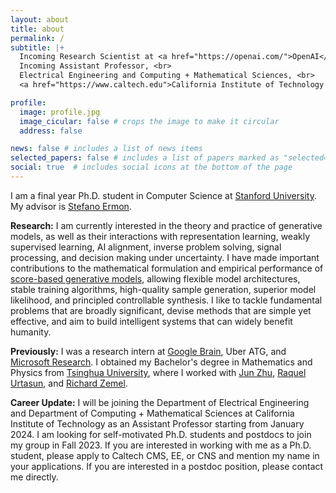 ```yaml
---
layout: about
title: about
permalink: /
subtitle: |+
  Incoming Research Scientist at <a href="https://openai.com/">OpenAI</a>. <br><br>
  Incoming Assistant Professor, <br>
  Electrical Engineering and Computing + Mathematical Sciences, <br>
  <a href="https://www.caltech.edu">California Institute of Technology (Caltech)</a>.

profile:
  image: profile.jpg
  image_cicular: false # crops the image to make it circular
  address: false

news: false # includes a list of news items
selected_papers: false # includes a list of papers marked as "selected={true}"
social: true  # includes social icons at the bottom of the page
---
```


I am a final year Ph.D. student in Computer Science at [Stanford University](https://www.stanford.edu/). My advisor is [Stefano Ermon](https://cs.stanford.edu/~ermon). 

**Research:** I am currently interested in the theory and practice of generative models, as well as their interactions with representation learning, weakly supervised learning, AI alignment, inverse problem solving, signal processing, and decision making under uncertainty. I have made important contributions to the mathematical formulation and empirical performance of [score-based generative models](blog/2021/score), allowing flexible model architectures, stable training algorithms, high-quality sample generation, superior model likelihood, and principled controllable synthesis. I like to tackle fundamental problems that are broadly significant, devise methods that are simple yet effective, and aim to build intelligent systems that can widely benefit humanity.

**Previously:** I was a research intern at [Google Brain](https://research.google/teams/brain/), Uber ATG, and [Microsoft Research](https://www.microsoft.com/en-us/research/lab/microsoft-research-cambridge/). I obtained my Bachelor's degree in Mathematics and Physics from [Tsinghua University](https://www.tsinghua.edu.cn/), where I worked with [Jun Zhu](http://ml.cs.tsinghua.edu.cn/~jun/index.shtml), [Raquel Urtasun](http://www.cs.toronto.edu/~urtasun/), and [Richard Zemel](http://www.cs.toronto.edu/~zemel/inquiry/home.php).

**Career Update:** I will be joining the Department of Electrical Engineering and Department of Computing + Mathematical Sciences at California Institute of Technology as an Assistant Professor starting from January 2024. I am looking for self-motivated Ph.D. students and postdocs to join my group in Fall 2023. If you are interested in working with me as a Ph.D. student, please apply to Caltech CMS, EE, or CNS and mention my name in your applications. If you are interested in a postdoc position, please contact me directly.